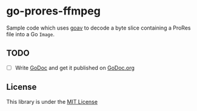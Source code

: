 # go-prores-ffmpeg

Sample code which uses [goav](https://github.com/amarburg/goav) to decode a byte slice containing a ProRes file into a Go `Image`.

## TODO

- [ ] Write [GoDoc](https://blog.golang.org/godoc-documenting-go-code) and get it published on [GoDoc.org](https://godoc.org/)


## License
This library is under the [MIT License](http://opensource.org/licenses/MIT)
